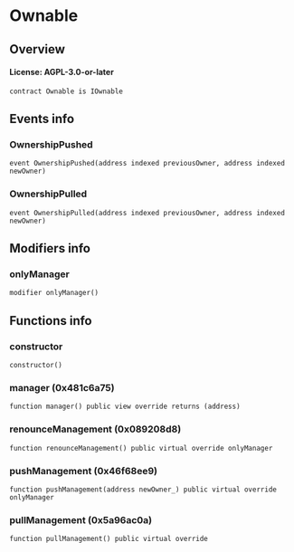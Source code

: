 # Ownable

## Overview

#### License: AGPL-3.0-or-later

```solidity
contract Ownable is IOwnable
```


## Events info

### OwnershipPushed

```solidity
event OwnershipPushed(address indexed previousOwner, address indexed newOwner)
```


### OwnershipPulled

```solidity
event OwnershipPulled(address indexed previousOwner, address indexed newOwner)
```


## Modifiers info

### onlyManager

```solidity
modifier onlyManager()
```


## Functions info

### constructor

```solidity
constructor()
```


### manager (0x481c6a75)

```solidity
function manager() public view override returns (address)
```


### renounceManagement (0x089208d8)

```solidity
function renounceManagement() public virtual override onlyManager
```


### pushManagement (0x46f68ee9)

```solidity
function pushManagement(address newOwner_) public virtual override onlyManager
```


### pullManagement (0x5a96ac0a)

```solidity
function pullManagement() public virtual override
```

